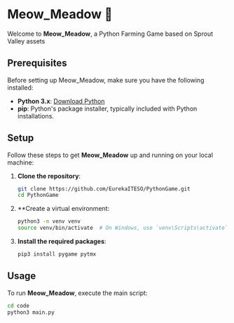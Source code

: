 # Meow_Meadow 🐾

Welcome to **Meow_Meadow**, a Python Farming Game based on Sprout Valley assets

## Prerequisites
Before setting up Meow_Meadow, make sure you have the following installed:
- **Python 3.x**: [Download Python](https://www.python.org/downloads/)
- **pip**: Python's package installer, typically included with Python installations.

## Setup
Follow these steps to get **Meow_Meadow** up and running on your local machine:

1. **Clone the repository**:
    ```sh
    git clone https://github.com/EurekaITESO/PythonGame.git
    cd PythonGame
    ```

2. **Create a virtual environment:
    ```sh
    python3 -m venv venv
    source venv/bin/activate  # On Windows, use `venv\Scripts\activate`
    ```

3. **Install the required packages**:
    ```sh
    pip3 install pygame pytmx
    ```

## Usage
To run **Meow_Meadow**, execute the main script:

```sh
cd code
python3 main.py
